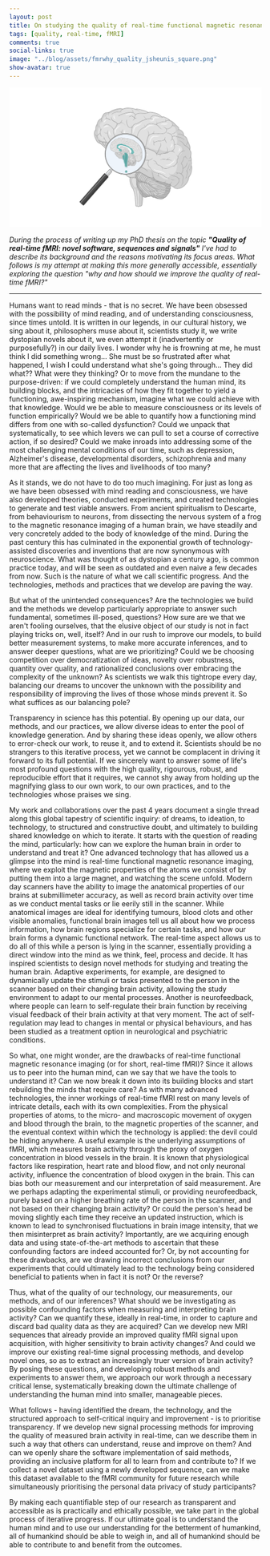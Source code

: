 ```yaml
---
layout: post
title: On studying the quality of real-time functional magnetic resonance imaging
tags: [quality, real-time, fMRI]
comments: true
social-links: true
image: "../blog/assets/fmrwhy_quality_jsheunis_square.png"
show-avatar: true
---
```


![framework](../blog/assets/fmrwhy_quality_jsheunis_large.png)

*During the process of writing up my PhD thesis on the topic **"Quality of real-time fMRI: novel software, sequences and signals"** I've had to describe its background and the reasons motivating its focus areas. What follows is my attempt at making this more generally accessible, essentially exploring the question "why and how should we improve the quality of real-time fMRI?"*

---

Humans want to read minds - that is no secret. We have been obsessed with the possibility of mind reading, and of understanding consciousness, since times untold. It is written in our legends, in our cultural history, we sing about it, philosophers muse about it, scientists study it, we write dystopian novels about it, we even attempt it (inadvertently or purposefully?) in our daily lives. I wonder why he is frowning at me, he must think I did something wrong… She must be so frustrated after what happened, I wish I could understand what she's going through… They did what?? What were they thinking? Or to move from the mundane to the purpose-driven: if we could completely understand the human mind, its building blocks, and the intricacies of how they fit together to yield a functioning, awe-inspiring mechanism, imagine what we could achieve with that knowledge. Would we be able to measure consciousness or its levels of function empirically? Would we be able to quantify how a functioning mind differs from one with so-called dysfunction? Could we unpack that systematically, to see which levers we can pull to set a course of corrective action, if so desired? Could we make inroads into addressing some of the most challenging mental conditions of our time, such as depression, Alzheimer's disease, developmental disorders, schizophrenia and many more that are affecting the lives and livelihoods of too many?

As it stands, we do not have to do too much imagining. For just as long as we have been obsessed with mind reading and consciousness, we have also developed theories, conducted experiments, and created technologies to generate and test viable answers. From ancient spiritualism to Descarte, from behaviourism to neurons, from dissecting the nervous system of a frog to the magnetic resonance imaging of a human brain, we have steadily and very concretely added to the body of knowledge of the mind. During the past century this has culminated in the exponential growth of technology-assisted discoveries and inventions that are now synonymous with neuroscience. What was thought of as dystopian a century ago, is common practice today, and will be seen as outdated and even naive a few decades from now. Such is the nature of what we call scientific progress. And the technologies, methods and practices that we develop are paving the way.

But what of the unintended consequences? Are the technologies we build and the methods we develop particularly appropriate to answer such fundamental, sometimes ill-posed, questions? How sure are we that we aren't fooling ourselves, that the elusive object of our study is not in fact playing tricks on, well, itself? And in our rush to improve our models, to build better measurement systems, to make more accurate inferences, and to answer deeper questions, what are we prioritizing? Could we be choosing competition over democratization of ideas, novelty over robustness, quantity over quality, and rationalized conclusions over embracing the complexity of the unknown? As scientists we walk this tightrope every day, balancing our dreams to uncover the unknown with the possibility and responsibility of improving the lives of those whose minds prevent it. So what suffices as our balancing pole?

Transparency in science has this potential. By opening up our data, our methods, and our practices, we allow diverse ideas to enter the pool of knowledge generation. And by sharing these ideas openly, we allow others to error-check our work, to reuse it, and to extend it. Scientists should be no strangers to this iterative process, yet we cannot be complacent in driving it forward to its full potential. If we sincerely want to answer some of life's most profound questions with the high quality, rigourous, robust, and reproducible effort that it requires, we cannot shy away from holding up the magnifying glass to our own work, to our own practices, and to the technologies whose praises we sing.

My work and collaborations over the past 4 years document a single thread along this global tapestry of scientific inquiry: of dreams, to ideation, to technology, to structured and constructive doubt, and ultimately to building shared knowledge on which to iterate. It starts with the question of reading the mind, particularly: how can we explore the human brain in order to understand and treat it? One advanced technology that has allowed us a glimpse into the mind is real-time functional magnetic resonance imaging, where we exploit the magnetic properties of the atoms we consist of by putting them into a large magnet, and watching the scene unfold. Modern day scanners have the ability to image the anatomical properties of our brains at submillimeter accuracy, as well as record brain activity over time as we conduct mental tasks or lie eerily still in the scanner. While anatomical images are ideal for identifying tumours, blood clots and other visible anomalies, functional brain images tell us all about how we process information, how brain regions specialize for certain tasks, and how our brain forms a dynamic functional network. The real-time aspect allows us to do all of this while a person is lying in the scanner, essentially providing a direct window into the mind as we think, feel, process and decide. It has inspired scientists to design novel methods for studying and treating the human brain. Adaptive experiments, for example, are designed to dynamically update the stimuli or tasks presented to the person in the scanner based on their changing brain activity, allowing the study environment to adapt to our mental processes. Another is neurofeedback, where people can learn to self-regulate their brain function by receiving visual feedback of their brain activity at that very moment. The act of self-regulation may lead to changes in mental or physical behaviours, and has been studied as a treatment option in neurological and psychiatric conditions.

So what, one might wonder, are the drawbacks of real-time functional magnetic resonance imaging (or for short, real-time fMRI)? Since it allows us to peer into the human mind, can we say that we have the tools to understand it? Can we now break it down into its building blocks and start rebuilding the minds that require care? As with many advanced technologies, the inner workings of real-time fMRI rest on many levels of intricate details, each with its own complexities. From the physical properties of atoms, to the micro- and macroscopic movement of oxygen and blood through the brain, to the magnetic properties of the scanner, and the eventual context within which the technology is applied: the devil could be hiding anywhere. A useful example is the underlying assumptions of fMRI, which measures brain activity through the proxy of oxygen concentration in blood vessels in the brain. It is known that physiological factors like respiration, heart rate and blood flow, and not only neuronal activity, influence the concentration of blood oxygen in the brain. This can bias both our measurement and our interpretation of said measurement. Are we perhaps adapting the experimental stimuli, or providing neurofeedback, purely based on a higher breathing rate of the person in the scanner, and not based on their changing brain activity? Or could the person's head be moving slightly each time they receive an updated instruction, which is known to lead to synchronised fluctuations in brain image intensity, that we then misinterpret as brain activity? Importantly, are we acquiring enough data and using state-of-the-art methods to ascertain that these confounding factors are indeed accounted for? Or, by not accounting for these drawbacks, are we drawing incorrect conclusions from our experiments that could ultimately lead to the technology being considered beneficial to patients when in fact it is not? Or the reverse?

Thus, what of the quality of our technology, our measurements, our methods, and of our inferences? What should we be investigating as possible confounding factors when measuring and interpreting brain activity? Can we quantify these, ideally in real-time, in order to capture and discard bad quality data as they are acquired? Can we develop new MRI sequences that already provide an improved quality fMRI signal upon acquisition, with higher sensitivity to brain activity changes? And could we improve our existing real-time signal processing methods, and develop novel ones, so as to extract an increasingly truer version of brain activity? By posing these questions, and developing robust methods and experiments to answer them, we approach our work through a necessary critical lense, systematically breaking down the ultimate challenge of understanding the human mind into smaller, manageable pieces.

What follows - having identified the dream, the technology, and the structured approach to self-critical inquiry and improvement - is to prioritise transparency. If we develop new signal processing methods for improving the quality of measured brain activity in real-time, can we describe them in such a way that others can understand, reuse and improve on them? And can we openly share the software implementation of said methods, providing an inclusive platform for all to learn from and contribute to? If we collect a novel dataset using a newly developed sequence, can we make this dataset available to the fMRI community for future research while simultaneously prioritising the personal data privacy of study participants?

By making each quantifiable step of our research as transparent and accessible as is practically and ethically possible, we take part in the global process of iterative progress. If our ultimate goal is to understand the human mind and to use our understanding for the betterment of humankind, all of humankind should be able to weigh in, and all of humankind should be able to contribute to and benefit from the outcomes.
